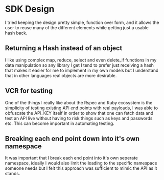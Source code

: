 # SDK Design

I tried keeping the design pretty simple, function over form, and it allows the user to reuse many of the different elements while getting just a usable hash back.

## Returning a Hash instead of an object

I like using complex map, reduce, select and even delete_if functions in my data manipulation so any library I get I tend to prefer just receiving a hash that makes it easier for me to implement in my own models but I understand that in other languages real objects are more desirable. 

## VCR for testing

One of the things I really like about the Rspec and Ruby ecosystem is the simplicity of testing existing API end points with real payloads, I was able to obfuscate the API_KEY itself in order to show that one can fetch data and test an API live without having to risk things such as keys and passwords etc. This can become important in automating testing.

## Breaking each end point down into it's own namespace

It was important that I break each end point into it's own seperate namespace, ideally I would also limit the loading to the specific namespace someone needs but I felt this approach was sufficient to mimic the API as it stands.